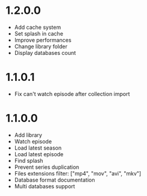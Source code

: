 # 1.2.0.0
- Add cache system
- Set splash in cache
- Improve performances
- Change library folder
- Display databases count

# 1.1.0.1
- Fix can't watch episode after collection import

# 1.1.0.0
- Add library
- Watch episode
- Load latest season
- Load latest episode
- Find splash
- Prevent series duplication
- Files extensions filter: ["mp4", "mov", "avi", "mkv"]
- Database format documentation
- Multi databases support